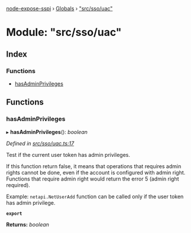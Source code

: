 [node-expose-sspi](../README.md) › [Globals](../globals.md) › ["src/sso/uac"](_src_sso_uac_.md)

# Module: "src/sso/uac"

## Index

### Functions

* [hasAdminPrivileges](_src_sso_uac_.md#hasadminprivileges)

## Functions

###  hasAdminPrivileges

▸ **hasAdminPrivileges**(): *boolean*

*Defined in [src/sso/uac.ts:17](https://github.com/jlguenego/node-expose-sspi/blob/545dc2a/src/sso/uac.ts#L17)*

Test if the current user token has admin privileges.

If this function return false, it means that operations that
requires admin rights cannot be done, even if the account is
configured with admin right. Functions that require admin right
would return the error 5 (admin right required).

Example: `netapi.NetUserAdd` function can be called only
if the user token has admin privilege.

**`export`** 

**Returns:** *boolean*
